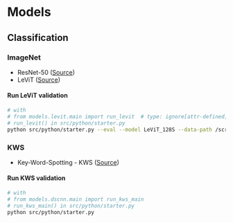 # Models

## Classification

### ImageNet

* ResNet-50 ([Source](https://github.com/pytorch/vision/blob/main/torchvision/models/resnet.py))
* LeViT ([Source](https://github.com/facebookresearch/LeViT))

#### Run LeViT validation

```bash
# with 
# from models.levit.main import run_levit  # type: ignore[attr-defined]
# run_levit() in src/python/starter.py
python src/python/starter.py --eval --model LeViT_128S --data-path /scratch/ml_datasets/ILSVRC2012/
```

### KWS
* Key-Word-Spotting - KWS ([Source](https://github.com/pulp-platform/kws-on-pulp))

#### Run KWS validation

```bash
# with 
# from models.dscnn.main import run_kws_main
# run_kws_main() in src/python/starter.py
python src/python/starter.py
```